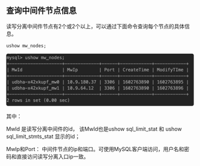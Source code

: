 ## 查询中间件节点信息


读写分离中间件节点有2个或2个以上，可以通过下面命令查询每个节点的具体信息。
```
ushow mw_nodes;
```

![image](/images/rwnodes20201019.png)

其中：

MwId 是读写分离中间件的id， 该MwId也是ushow sql_limit_stat 和 ushow sql_limit_stmts_stat 显示的id；

MwIp和Port： 中间件节点的ip和端口。可使用MySQL客户端访问，用户名和密码和直接访问读写分离入口ip一致。
